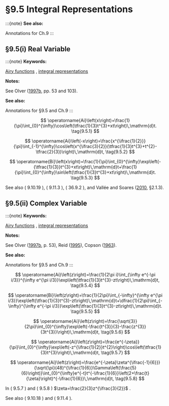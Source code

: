 # §9.5 Integral Representations

:::{note}
**See also:**

Annotations for Ch.9
:::


## §9.5(i) Real Variable

:::{note}
**Keywords:**

[Airy functions](http://dlmf.nist.gov/search/search?q=Airy%20functions) , [integral representations](http://dlmf.nist.gov/search/search?q=integral%20representations)

**Notes:**

See Olver ([1997b](./bib/O.html#bib1809 "Asymptotics and Special Functions"), pp. 53 and 103).

**See also:**

Annotations for §9.5 and Ch.9
:::


<a id="E1"></a>
$$
\operatorname{Ai}\left(x\right)=\frac{1}{\pi}\int_{0}^{\infty}\cos\left(\tfrac{1}{3}t^{3}+xt\right)\,\mathrm{d}t. \tag{9.5.1}
$$


<a id="E2"></a>
$$
\operatorname{Ai}\left(-x\right)=\frac{x^{\ifrac{1}{2}}}{\pi}\int_{-1}^{\infty}\cos\left(x^{\ifrac{3}{2}}(\tfrac{1}{3}t^{3}+t^{2}-\tfrac{2}{3})\right)\,\mathrm{d}t, \tag{9.5.2}
$$


<a id="E3"></a>
$$
\operatorname{Bi}\left(x\right)=\frac{1}{\pi}\int_{0}^{\infty}\exp\left(-{\tfrac{1}{3}}t^{3}+xt\right)\,\mathrm{d}t+\frac{1}{\pi}\int_{0}^{\infty}\sin\left(\tfrac{1}{3}t^{3}+xt\right)\,\mathrm{d}t. \tag{9.5.3}
$$

See also ( 9.10.19 ), ( 9.11.3 ), ( 36.9.2 ), and Vallée and Soares ([2010](./bib/V.html#bib2303 "Airy Functions and Applications to Physics"), §2.1.3).


## §9.5(ii) Complex Variable

:::{note}
**Keywords:**

[Airy functions](http://dlmf.nist.gov/search/search?q=Airy%20functions) , [integral representations](http://dlmf.nist.gov/search/search?q=integral%20representations)

**Notes:**

See Olver ([1997b](./bib/O.html#bib1809 "Asymptotics and Special Functions"), p. 53), Reid ([1995](./bib/R.html#bib1937 "Integral representations for products of Airy functions")), Copson ([1963](./bib/C.html#bib582 "On the asymptotic expansion of Airy’s integral")).

**See also:**

Annotations for §9.5 and Ch.9
:::


<a id="E4"></a>
$$
\operatorname{Ai}\left(z\right)=\frac{1}{2\pi i}\int_{\infty e^{-\pi i/3}}^{\infty e^{\pi i/3}}\exp\left(\tfrac{1}{3}t^{3}-zt\right)\,\mathrm{d}t, \tag{9.5.4}
$$


<a id="E5"></a>
$$
\operatorname{Bi}\left(z\right)=\frac{1}{2\pi}\int_{-\infty}^{\infty e^{\pi i/3}}\exp\left(\tfrac{1}{3}t^{3}-zt\right)\,\mathrm{d}t+\dfrac{1}{2\pi}\int_{-\infty}^{\infty e^{-\pi i/3}}\exp\left(\tfrac{1}{3}t^{3}-zt\right)\,\mathrm{d}t. \tag{9.5.5}
$$


<a id="E6"></a>
$$
\operatorname{Ai}\left(z\right)=\frac{\sqrt{3}}{2\pi}\int_{0}^{\infty}\exp\left(-\frac{t^{3}}{3}-\frac{z^{3}}{3t^{3}}\right)\,\mathrm{d}t, \tag{9.5.6}
$$


<a id="E7"></a>
$$
\operatorname{Ai}\left(z\right)=\frac{e^{-\zeta}}{\pi}\int_{0}^{\infty}\exp\left(-z^{\ifrac{1}{2}}t^{2}\right)\cos\left(\tfrac{1}{3}t^{3}\right)\,\mathrm{d}t, \tag{9.5.7}
$$


<a id="E8"></a>
$$
\operatorname{Ai}\left(z\right)=\frac{e^{-\zeta}\zeta^{\ifrac{-1}{6}}}{\sqrt{\pi}(48)^{\ifrac{1}{6}}\Gamma\left(\frac{5}{6}\right)}\int_{0}^{\infty}e^{-t}t^{-\ifrac{1}{6}}\left(2+\frac{t}{\zeta}\right)^{-\ifrac{1}{6}}\,\mathrm{d}t, \tag{9.5.8}
$$

In ( 9.5.7 ) and ( 9.5.8 ) $\zeta=\frac{2}{3}z^{\ifrac{3}{2}}$ .

See also ( 9.10.18 ) and ( 9.11.4 ).
